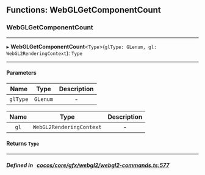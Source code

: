 ## Functions: WebGLGetComponentCount

### WebGLGetComponentCount


___
▸ **WebGLGetComponentCount**<`Type`\>(`glType: GLenum, gl: WebGL2RenderingContext`): `Type`
___


#### Parameters

| Name | Type | Description |
| :------: | :------: | :------: |
| `glType` | `GLenum` | - |

| Name | Type | Description |
| :------: | :------: | :------: |
| `gl` | `WebGL2RenderingContext` | - |


#### Returns `Type` 
___


##### Defined in &nbsp;   [cocos/core/gfx/webgl2/webgl2-commands.ts:577](https://github.com/cocos-creator/engine/blob/c7bf6b8a9/cocos/core/gfx/webgl2/webgl2-commands.ts#L577)&nbsp;
